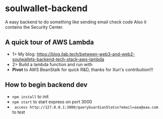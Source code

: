 # soulwallet-backend
A easy backend to do something like sending email check code
Also it contains the Security Center.

## A quick tour of AWS Lambda
+ 1> My blog: https://blog.jlab.tech/between-web3-and-web2-soulwallets-backend-tech-stack-aws-lambda
+ 2> Build a lambda function and run with 
+ **Pivot** to AWS BeanStalk for quick R&D, thanks for Xuri's contribution!!!

## How to begin backend dev
+ ``` npm install ``` to init
+ ``` npm start ``` to start express on port 3000
+ ``` access http://127.0.0.1:3000/queryGuardianStatus?email=aaa@aaa.com``` to test